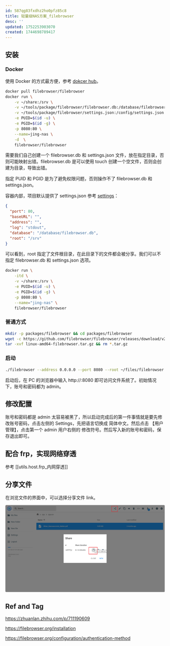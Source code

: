 ```yaml
---
id: 587qg83fxdhz2ho0pfz85c8
title: 轻量级NAS方案_filebrowser
desc: ''
updated: 1752253903070
created: 1744698789417
---
```


## 安装

### Docker

使用 Docker 的方式最方便，参考 [dokcer hub](https://hub.docker.com/r/filebrowser/filebrowser)。

```bash
docker pull filebrowser/filebrowser
docker run \
    -v ~/share:/srv \
    -v ~/tools/package/filebrowser/filebrowser.db:/database/filebrowser.db \
    -v ~/tools/package/filebrowser/settings.json:/config/settings.json \
    -e PUID=$(id -u) \
    -e PGID=$(id -g) \
    -p 8080:80 \
    --name=jing-nas \
    -d  \
    filebrowser/filebrowser
```

需要我们自己创建一个 filebrowser.db 和 settings.json 文件，放在指定目录，否则可能映射出错。filebrowser.db 是可以使用 touch 创建一个空文件，否则会创建为目录，导致出错。

指定 PUID 和 PGID 是为了避免权限问题，否则操作不了 filebrowser.db 和 settings.json。

容器内部，项目默认提供了 settings.json 参考 [settings](https://github.com/filebrowser/filebrowser/blob/master/docker/root/defaults/settings.json)：

```json
{
  "port": 80,
  "baseURL": "",
  "address": "",
  "log": "stdout",
  "database": "/database/filebrowser.db",
  "root": "/srv"
}
```

可以看到，root 指定了文件根目录，在此目录下的文件都会被分享。我们可以不指定 filebrowser.db 和 settings.json 选项。

```bash
docker run \
    -itd \
    -v ~/share:/srv \
    -e PUID=$(id -u) \
    -e PGID=$(id -g) \
    -p 8080:80 \
    --name="jing-nas" \
    filebrowser/filebrowser
```

### 普通方式

```bash
mkdir -p packages/filebrowser && cd packages/filebrowser
wget -c https://github.com/filebrowser/filebrowser/releases/download/v2.30.0/linux-amd64-filebrowser.tar.gz
tar -xvf linux-amd64-filebrowser.tar.gz && rm *.tar.gz
```

### 启动

```bash
./filebrowser --address 0.0.0.0 --port 8080 --root ~/files/filebrowser
```

启动后，在 PC 的浏览器中输入 http://<ip>:8080 即可访问文件系统了。初始情况下，账号和密码都为 admin。

## 修改配置

账号和密码都是 admin 太容易被黑了，所以启动完成后的第一件事情就是要先修改账号密码，点击左侧的 Settings，先把语言切换成 简体中文。然后点击 【用户管理】，点击第一个 admin 用户右侧的 修改符号。然后写入新的账号和密码，保存退出即可。

## 配合 frp，实现网络穿透

参考 [[utils.host.frp_内网穿透]]

## 分享文件

在浏览文件的界面中，可以选择分享文件 link。

![share_pic](assets/images/utils.host.轻量级NAS方案_filebrowser/share_pic.png)

## Ref and Tag

https://zhuanlan.zhihu.com/p/711190609

https://filebrowser.org/installation

https://filebrowser.org/configuration/authentication-method